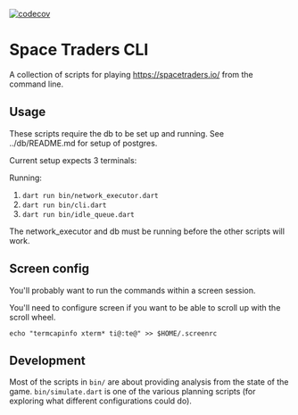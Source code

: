 [![codecov](https://codecov.io/gh/eseidel/space_traders/branch/main/graph/badge.svg?token=YU4WO0ULKW)](https://codecov.io/gh/eseidel/space_traders)

# Space Traders CLI

A collection of scripts for playing https://spacetraders.io/ from the command line.

## Usage

These scripts require the db to be set up and running.  See ../db/README.md
for setup of postgres.

Current setup expects 3 terminals:

Running:
1. `dart run bin/network_executor.dart`
2. `dart run bin/cli.dart`
3. `dart run bin/idle_queue.dart`

The network_executor and db must be running before the other scripts will work.

## Screen config

You'll probably want to run the commands within a screen session.

You'll need to configure screen if you want to be able to scroll up with the
scroll wheel.

```
echo "termcapinfo xterm* ti@:te@" >> $HOME/.screenrc
```

## Development

Most of the scripts in `bin/` are about providing analysis from the state
of the game.  `bin/simulate.dart` is one of the various planning scripts
(for exploring what different configurations could do).